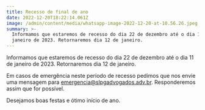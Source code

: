 ```yaml
---
title: Recesso de final de ano
date: 2022-12-20T18:22:14.061Z
image: /admin/content/media/whatsapp-image-2022-12-20-at-10.56.26.jpeg
summary: >-
  Informamos que estaremos de recesso do dia 22 de dezembro até o dia 11 de
  janeiro de 2023. Retornaremos dia 12 de janeiro.
---
```

Informamos que estaremos de recesso do dia 22 de dezembro até o dia 11 de janeiro de 2023. Retornaremos dia 12 de janeiro.

Em casos de emergência neste período de recesso pedimos que nos envie uma mensagem para emergencia@slpgadvogados.adv.br. Responderemos assim que for possível.

Desejamos boas festas e ótimo início de ano.
